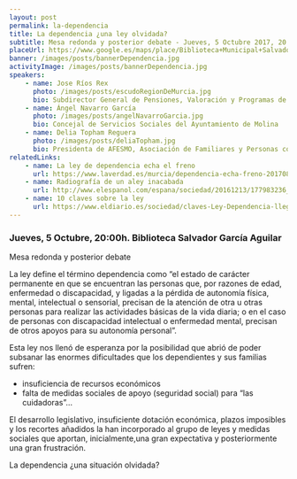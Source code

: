 ```yaml
---
layout: post
permalink: la-dependencia
title: La dependencia ¿una ley olvidada?
subtitle: Mesa redonda y posterior debate - Jueves, 5 Octubre 2017, 20:00h. Biblioteca Salvador García Aguilar
placeUrl: https://www.google.es/maps/place/Biblioteca+Municipal+Salvador+Garc%C3%ADa+Aguilar/@38.0580185,-1.2068741,17z/data=!3m1!4b1!4m5!3m4!1s0xd638752df5e7703:0x7bb1faa78306d56b!8m2!3d38.0580143!4d-1.2046854
banner: /images/posts/bannerDependencia.jpg
activityImage: /images/posts/bannerDependencia.jpg
speakers: 
    - name: Jose Ríos Rex
      photo: /images/posts/escudoRegionDeMurcia.jpg
      bio: Subdirector General de Pensiones, Valoración y Programas de Inclusión
    - name: Ángel Navarro García
      photo: /images/posts/angelNavarroGarcia.jpg
      bio: Concejal de Servicios Sociales del Ayuntamiento de Molina
    - name: Delia Topham Reguera
      photo: /images/posts/deliaTopham.jpg
      bio: Presidenta de AFESMO, Asociación de Familiares y Personas con Enfermedad Mental de Molina
relatedLinks: 
    - name: La ley de dependencia echa el freno
      url: https://www.laverdad.es/murcia/dependencia-echa-freno-20170801020347-ntvo.html
    - name: Radiografía de un aley inacabada
      url: http://www.elespanol.com/espana/sociedad/20161213/177983236_0.html
    - name: 10 claves sobre la ley
      url: https://www.eldiario.es/sociedad/claves-Ley-Dependencia-llego_0_340516540.html
---
```


### Jueves, 5 Octubre, 20:00h. Biblioteca Salvador García Aguilar

Mesa redonda y posterior debate

La ley define el término dependencia como “el estado de carácter permanente en que se encuentran las personas que, por razones de edad, enfermedad o discapacidad, y ligadas a la pérdida de autonomía física, mental, intelectual o sensorial, precisan de la atención de otra u otras personas para realizar las actividades básicas de la vida diaria; o en el caso de personas con discapacidad intelectual o enfermedad mental, precisan de otros apoyos para su autonomía personal”.

Esta ley nos llenó de esperanza por la posibilidad que abrió de poder subsanar las enormes
dificultades que los dependientes y sus familias sufren:

* insuficiencia de recursos económicos
* falta de medidas sociales de apoyo (seguridad social) para “las cuidadoras”…

El desarrollo legislativo, insuficiente dotación económica, plazos imposibles y los recortes añadidos la han incorporado al grupo de leyes y medidas sociales que aportan, inicialmente,una gran expectativa y posteriormente una gran frustración.
 
La dependencia ¿una situación olvidada?
